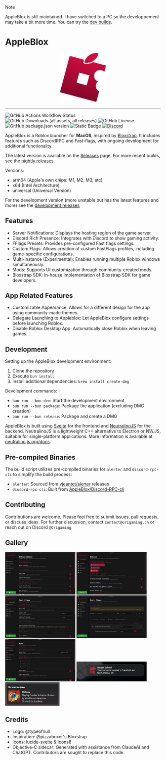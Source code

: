 > [!NOTE]  
> AppleBlox is still maintained. I have switched to a PC so the developpement may take a bit more time. You can try the [dev builds](https://appleblox.com/download/dev).

# AppleBlox

<div align="center">
<img src=".github/assets/logo.png" style="width:30%;">
</div>

---

![GitHub Actions Workflow Status](https://img.shields.io/github/actions/workflow/status/AppleBlox/appleblox/build.yml?color=%23F43F5E)
![GitHub Downloads (all assets, all releases)](https://img.shields.io/github/downloads/AppleBlox/appleblox/total?color=%23F43F5E)
![GitHub License](https://img.shields.io/github/license/AppleBlox/appleblox?color=%23F43F5E)
![GitHub package.json version](https://img.shields.io/github/package-json/v/AppleBlox/appleblox?color=%23F43F5E)
![Static Badge](https://img.shields.io/badge/built_with_apples-%23F43F5E)
[![Discord](https://img.shields.io/discord/1263512148450082837?logo=discord&logoColor=white&label=discord&color=4d3dff)](https://discord.gg/MWHgn8VNZT)

AppleBlox is a Roblox launcher for **MacOS**, inspired by [Bloxstrap](https://github.com/pizzaboxer/bloxstrap). It includes features such as DiscordRPC and Fast-flags, with ongoing development for additional functionality.

The latest version is available on the [Releases](https://github.com/AppleBlox/appleblox/releases/latest) page. For more recent builds, see the [nightly releases](https://nightly.link/AppleBlox/appleblox/workflows/build/main?preview).

Versions:
- arm64 (Apple's own chips: M1, M2, M3, etc)
- x64 (Intel Architecture)
- universal (Universal Version)

For the development version (more unstable but has the latest features and more) see the [development releases](https://nightly.link/AppleBlox/appleblox/workflows/build/dev?preview)

## Features

- Server Notifications: Displays the hosting region of the game server.
- Discord Rich Presence: Integrates with Discord to show gaming activity.
- FFlags Presets: Provides pre-configured Fast flags settings.
- Custom Flags: Allows creation of custom FastFlags profiles, including game-specific configurations.
- Multi-instance (Experimental): Enables running multiple Roblox windows simultaneously.
- Mods: Supports UI customization through community-created mods.
- Bloxstrap SDK: In-house implementation of Bloxstrap SDK for game developers.

## App Related Features

- Customizable Appearance: Allows for a different design for the app using community-made themes.
- Delegate Launching to Appleblox: Let AppleBlox configure settings before launching Roblox.
- Disable Roblox Desktop App: Automatically close Roblox when leaving games.

## Development

Setting up the AppleBlox development environment:

1. Clone the repository
2. Execute `bun install`
3. Install additional dependencies: `brew install create-dmg`

Development commands:
- `bun run --bun dev`: Start the development environment
- `bun run --bun package`: Package the application (excluding DMG creation)
- `bun run --bun release`: Package and create a DMG

AppleBlox is built using [Svelte](https://svelte.dev) for the frontend and [NeutralinoJS](https://neutralino.js.org) for the backend. NeutralinoJS is a lightweight C++ alternative to Electron or NW.JS, suitable for single-platform applications. More information is available at [neutralino.js.org/docs](https://neutralino.js.org/docs).

## Pre-compiled Binaries

The build script utilizes pre-compiled binaries for `alerter` and `discord-rpc-cli` to simplify the build process:

- `alerter`: Sourced from [vjeantet/alerter](https://github.com/vjeantet/alerter) releases
- `discord-rpc-cli`: Built from [AppleBlox/Discord-RPC-cli](https://github.com/AppleBlox/Discord-RPC-cli)

## Contributing

Contributions are welcome. Please feel free to submit issues, pull requests, or discuss ideas. For further discussion, contact `contact@origaming.ch` or reach out on Discord `@Origaming`.

## Gallery

<div float="left">
    <img src=".github/assets/src1.png" style="width:45%;">
    <img src=".github/assets/src2.png" style="width:45%;">
    <img src=".github/assets/src3.png" style="width:45%;">
    <img src=".github/assets/src4.png" style="width:45%;">
    <img src=".github/assets/src7.png" style="width:45%;">
    <img src=".github/assets/src5.png" style="width:45%;">
    <img src=".github/assets/src6.png" style="width:35%;">
</div>

## Credits

- Logo: @typeofnull
- Inspiration: @pizzaboxer's Bloxstrap
- Icons: lucide-svelte & icons8
- Objective-C sidecar: Generated with assistance from ClaudeAI and ChatGPT. Contributors are sought to replace this code.
